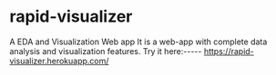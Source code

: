 # rapid-visualizer
A EDA and Visualization Web app
It is a web-app with complete data analysis and visualization features.
Try it here:-----
                  https://rapid-visualizer.herokuapp.com/
